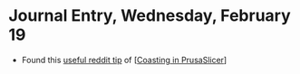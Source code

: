 # Journal Entry, Wednesday, February 19

- Found this [useful reddit tip](https://www.reddit.com/r/3Dprinting/comments/uxf676/coasting_in_prusaslicer/) of [[Coasting in PrusaSlicer]]

[//begin]: # "Autogenerated link references for markdown compatibility"
[Coasting in PrusaSlicer]: <../Coasting in PrusaSlicer> "'Coasting' in PrusaSlicer"
[//end]: # "Autogenerated link references"